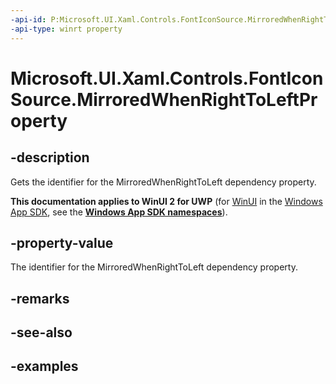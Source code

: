 ```yaml
---
-api-id: P:Microsoft.UI.Xaml.Controls.FontIconSource.MirroredWhenRightToLeftProperty
-api-type: winrt property
---
```

<!-- Property syntax.
public DependencyProperty MirroredWhenRightToLeftProperty { get; }
-->

# Microsoft.UI.Xaml.Controls.FontIconSource.MirroredWhenRightToLeftProperty


## -description

Gets the identifier for the MirroredWhenRightToLeft dependency property.


**This documentation applies to WinUI 2 for UWP** (for [WinUI](/windows/apps/winui/winui3/) in the [Windows App SDK](/windows/apps/windows-app-sdk/), see the **[Windows App SDK namespaces](/windows/windows-app-sdk/api/winrt/)**).

## -property-value

The identifier for the MirroredWhenRightToLeft dependency property.


## -remarks


## -see-also


## -examples



